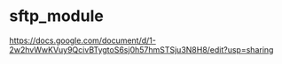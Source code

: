# sftp_module

https://docs.google.com/document/d/1-2w2hvWwKVuy9QcivBTygtoS6sj0h57hmSTSju3N8H8/edit?usp=sharing
